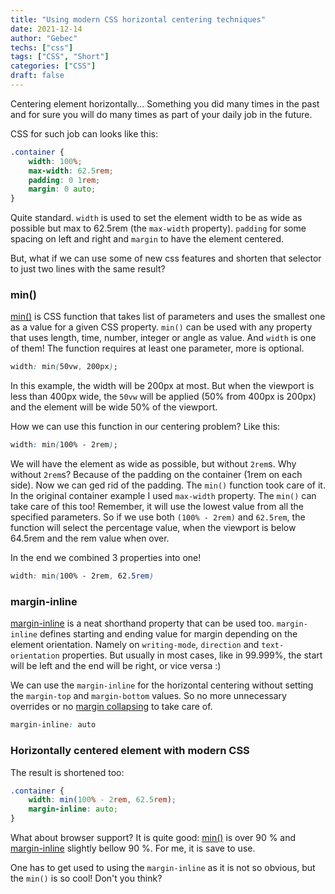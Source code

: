 ```yaml
---
title: "Using modern CSS horizontal centering techniques"
date: 2021-12-14
author: "Gebec"
techs: ["css"]
tags: ["CSS", "Short"]
categories: ["CSS"]
draft: false
---
```


Centering element horizontally... Something you did many times in the past and for sure you will do many times as part of your daily job in the future.

CSS for such job can looks like this:
```css
.container {
    width: 100%;
    max-width: 62.5rem;
    padding: 0 1rem;
    margin: 0 auto;
}
```

Quite standard. `width` is used to set the element width to be as wide as possible but max to 62.5rem (the `max-width` property). `padding` for some spacing on left and right and `margin` to have the element centered.

But, what if we can use some of new css features and shorten that selector to just two lines with the same result?

### min()
[min()](https://developer.mozilla.org/en-US/docs/Web/CSS/min) is CSS function that takes list of parameters and uses the smallest one as a value for a given CSS property. `min()` can be used with any property that uses length, time, number, integer or angle as value. And `width` is one of them!
The function requires at least one parameter, more is optional.

```css
width: min(50vw, 200px);
```

In this example, the width will be 200px at most. But when the viewport is less than 400px wide, the `50vw` will be applied (50% from 400px is 200px) and the element will be wide 50% of the viewport.

How we can use this function in our centering problem? Like this:
```css
width: min(100% - 2rem);
```

We will have the element as wide as possible, but without `2rem`s. Why without `2rem`s? Because of the padding on the container (1rem on each side). Now we can ged rid of the padding. The `min()` function took care of it.
In the original container example I used `max-width` property. The `min()` can take care of this too! Remember, it will use the lowest value from all the specified parameters. So if we use both `(100% - 2rem)` and `62.5rem`, the function will select the percentage value, when the viewport is below 64.5rem and the rem value when over.

In the end we combined 3 properties into one!
```css
width: min(100% - 2rem, 62.5rem)
```

### margin-inline
[margin-inline](https://developer.mozilla.org/en-US/docs/Web/CSS/margin-inline) is a neat shorthand property that can be used too. `margin-inline` defines starting and ending value for margin depending on the element orientation. Namely on `writing-mode`, `direction` and `text-orientation` properties. But usually in most cases, like in 99.999%, the start will be left and the end will be right, or vice versa :)

We can use the `margin-inline` for the horizontal centering without setting the `margin-top` and `margin-bottom` values. So no more unnecessary overrides or no [margin collapsing](https://developer.mozilla.org/en-US/docs/Web/CSS/CSS_Box_Model/Mastering_margin_collapsing) to take care of.
```css
margin-inline: auto
```

### Horizontally centered element with modern CSS
The result is shortened too:
```css
.container {
    width: min(100% - 2rem, 62.5rem);
    margin-inline: auto;
}
```

What about browser support? It is quite good: [min()](https://developer.mozilla.org/en-US/docs/Web/CSS/min) is over 90 % and [margin-inline](https://caniuse.com/mdn-css_properties_margin-inline) slightly bellow 90 %. For me, it is save to use.

One has to get used to using the `margin-inline` as it is not so obvious, but the `min()` is so cool! Don't you think?
